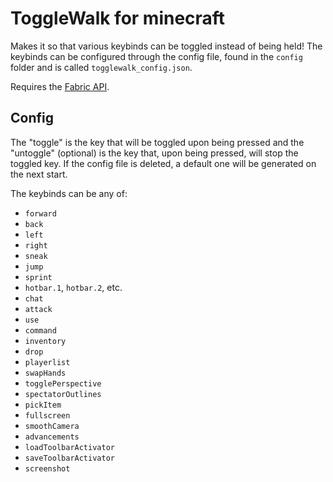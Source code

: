 # ToggleWalk for minecraft

Makes it so that various keybinds can be toggled instead of being held! The keybinds can be configured through the config file, found in the `config` folder and is called `togglewalk_config.json`.

Requires the [Fabric API](https://minecraft.curseforge.com/projects/fabric).

## Config

The "toggle" is the key that will be toggled upon being pressed and the "untoggle" (optional) is the key that, upon being pressed, will stop the toggled key. If the config file is deleted, a default one will be generated on the next start.

The keybinds can be any of:
* `forward`
* `back`
* `left`
* `right`
* `sneak`
* `jump`
* `sprint`
* `hotbar.1`, `hotbar.2`, etc.
* `chat`
* `attack`
* `use`
* `command`
* `inventory`
* `drop`
* `playerlist`
* `swapHands`
* `togglePerspective`
* `spectatorOutlines`
* `pickItem`
* `fullscreen`
* `smoothCamera`
* `advancements`
* `loadToolbarActivator`
* `saveToolbarActivator`
* `screenshot`
